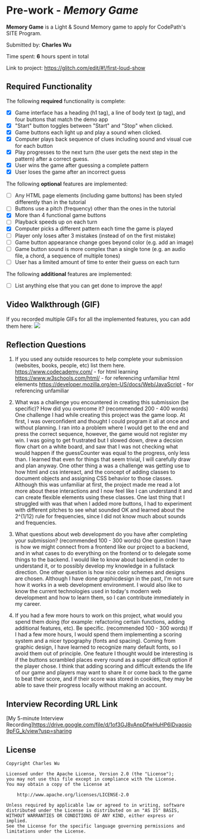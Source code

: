 # Pre-work - *Memory Game*

**Memory Game** is a Light & Sound Memory game to apply for CodePath's SITE Program. 

Submitted by: **Charles Wu**

Time spent: **6** hours spent in total

Link to project: https://glitch.com/edit/#!/first-loud-show

## Required Functionality

The following **required** functionality is complete:

* [X] Game interface has a heading (h1 tag), a line of body text (p tag), and four buttons that match the demo app
* [X] "Start" button toggles between "Start" and "Stop" when clicked. 
* [X] Game buttons each light up and play a sound when clicked. 
* [X] Computer plays back sequence of clues including sound and visual cue for each button
* [X] Play progresses to the next turn (the user gets the next step in the pattern) after a correct guess. 
* [X] User wins the game after guessing a complete pattern
* [X] User loses the game after an incorrect guess

The following **optional** features are implemented:

* [ ] Any HTML page elements (including game buttons) has been styled differently than in the tutorial
* [ ] Buttons use a pitch (frequency) other than the ones in the tutorial
* [x] More than 4 functional game buttons
* [ ] Playback speeds up on each turn
* [X] Computer picks a different pattern each time the game is played
* [ ] Player only loses after 3 mistakes (instead of on the first mistake)
* [ ] Game button appearance change goes beyond color (e.g. add an image)
* [ ] Game button sound is more complex than a single tone (e.g. an audio file, a chord, a sequence of multiple tones)
* [ ] User has a limited amount of time to enter their guess on each turn

The following **additional** features are implemented:

- [ ] List anything else that you can get done to improve the app!

## Video Walkthrough (GIF)

If you recorded multiple GIFs for all the implemented features, you can add them here:
![](https://i.imgur.com/2n1gnvb.gif)

## Reflection Questions
1. If you used any outside resources to help complete your submission (websites, books, people, etc) list them here. 
https://www.codecademy.com/ - for html learning
https://www.w3schools.com/html/ - for referencing unfamiliar html elements
https://developer.mozilla.org/en-US/docs/Web/JavaScript - for referencing unfamiliar 

2. What was a challenge you encountered in creating this submission (be specific)? How did you overcome it? (recommended 200 - 400 words) 
One challenge I had while creating this project was the game loop. At first, I was overconfident and thought I could program it all at once and without planning. I ran into
a problem where I would get to the end and press the correct sequence, however, the game would not register my win. I was going to get frustrated but I slowed down, drew a decsion
flow chart on a white board, and saw that I was not checking what would happen if the guessCounter was equal to the progress, only less than. I learned that even for things that
seem trivial, I will carefully draw and plan anyway. One other thing a was a challenge was getting use to how html and css intereact, and the concept of adding classes to 
document objects and assigning CSS behavior to those classes. Although this was unfamiliar at first, the project made me read a lot more about these interactions and I now feel like
I can understand it and can create flexible elements using these classes. One last thing that I struggled with was that when I added more buttons, I had to experiment with different pitches
to see what sounded OK and learned about the 2^(1/12) rule for frequencies, since I did not know much about sounds and frequencies.

3. What questions about web development do you have after completing your submission? (recommended 100 - 300 words) 
One question I have is how we might connect from a frontend like our project to a backend, and in what cases to do everything on the frontend
or to delegate some things to the backend. I would like to know about backend in order to understand it, or to possibly develop my knowledge in
a fullstack direction. One other question is how nice color schemes and designs are chosen. Although I have done graphicdesign in the past, I'm 
not sure how it works in a web development environment. I would also like to know the current technologies used in today's modern web development
and how to learn them, so I can contribute immediately in my career.

4. If you had a few more hours to work on this project, what would you spend them doing (for example: refactoring certain functions, adding additional features, etc). Be specific. (recommended 100 - 300 words) 
If I had a few more hours, I would spend them implementing a scoring system and a nicer typography (fonts and spacing). Coming from graphic design, I have learned
to recognize many default fonts, so I avoid them out of principle. One feature I thought would be interesting is if the buttons scrambled places every round as a 
super difficult option if the player chose. I think that adding scoring and difficult extends the life of our game and players may want to share it or come back to 
the game to beat their score, and if their score was stored in cookies, they may be able to save their progress locally without making an account.



## Interview Recording URL Link

[My 5-minute Interview Recording]https://drive.google.com/file/d/1of3GJ8vAnpDfwHuHP6IDvaosio9pFG_k/view?usp=sharing


## License

    Copyright Charles Wu

    Licensed under the Apache License, Version 2.0 (the "License");
    you may not use this file except in compliance with the License.
    You may obtain a copy of the License at

        http://www.apache.org/licenses/LICENSE-2.0

    Unless required by applicable law or agreed to in writing, software
    distributed under the License is distributed on an "AS IS" BASIS,
    WITHOUT WARRANTIES OR CONDITIONS OF ANY KIND, either express or implied.
    See the License for the specific language governing permissions and
    limitations under the License.
